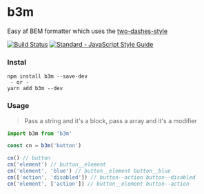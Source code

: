 # b3m
Easy af BEM formatter which uses the [two-dashes-style](https://en.bem.info/methodology/naming-convention/#two-dashes-style)

[![Build Status](https://travis-ci.org/entwicklerstube/b3m.svg?branch=master)](https://travis-ci.org/entwicklerstube/b3m)
[![Standard - JavaScript Style Guide](https://img.shields.io/badge/code%20style-standard-brightgreen.svg)](http://standardjs.com/)

### Instal
```
npm install b3m --save-dev
 - or -
yarn add b3m --dev
```

### Usage
> Pass a string and it's a block, pass a array and it's a modifier

```js
import b3m from 'b3m'

const cn = b3m('button')

cn() // button
cn('element') // button__element
cn('element', 'blue') // button__element button__blue
cn(['action', 'disabled']) // button--action button--disabled
cn('element', ['action']) // button__element button--action
```
